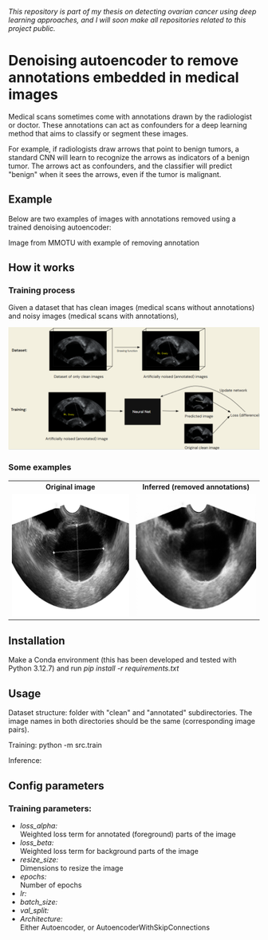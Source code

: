 <em>This repository is part of my thesis on detecting ovarian cancer using deep learning approaches, and I will soon make all repositories related to this project public.</em>

# Denoising autoencoder to remove annotations embedded in medical images

Medical scans sometimes come with annotations drawn by the radiologist or doctor. These annotations can act as confounders for a deep learning method that aims to classify or segment these images.



For example, if radiologists draw arrows that point to benign tumors, a standard CNN will learn to recognize the arrows as indicators of a benign tumor. The arrows act as confounders, and the classifier will predict "benign" when it sees the arrows, even if the tumor is malignant.

## Example

Below are two examples of images with annotations removed using a trained denoising autoencoder:



Image from MMOTU with example of removing annotation

## How it works

### Training process

Given a dataset that has clean images (medical scans without annotations) and noisy images (medical scans with annotations), 

<img src="./media/process.png"/>

### Some examples


<table>
    <tr>
        <th>Original image</th>
        <th>Inferred (removed annotations)</th>
    </tr>
    <tr>
        <td><img src="./media/result_one_before.png"/></td>
        <td><img src="media/result_one_after.png"/></td>
    </tr>
</table>



## Installation

Make a Conda environment (this has been developed and tested with Python 3.12.7) and run <em>pip install -r requirements.txt</em>

## Usage

Dataset structure: folder with "clean" and "annotated" subdirectories.
The image names in both directories should be the same (corresponding image pairs).

Training: python -m src.train

Inference:

## Config parameters

### Training parameters:

<ul>
    <li><em>loss_alpha:</em></li> Weighted loss term for annotated (foreground) parts of the image
    <li><em>loss_beta:</em></li> Weighted loss term for background parts of the image
    <li><em>resize_size:</em></li> Dimensions to resize the image
    <li><em>epochs:</em></li> Number of epochs
    <li><em>lr:</em></li>
    <li><em>batch_size:</em></li>
    <li><em>val_split:</em></li>
    <li><em>Architecture:</em></li> Either Autoencoder, or AutoencoderWithSkipConnections
</ul>